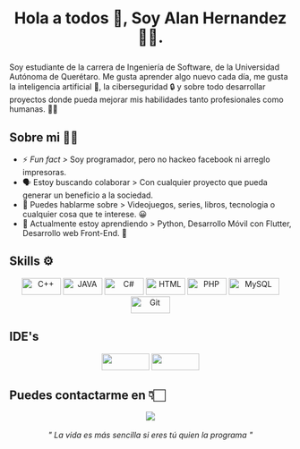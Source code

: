 <h1 align="center"> Hola a todos 👋, Soy Alan Hernandez 👨‍💻.</p></h1>



Soy estudiante de la carrera de Ingeniería de Software, de la Universidad Autónoma de Querétaro. Me gusta aprender algo nuevo cada día, me gusta la inteligencia artificial 🤖, la ciberseguridad 🔒 y sobre todo desarrollar proyectos donde pueda mejorar mis habilidades tanto profesionales como humanas. 🙂👾 
## Sobre mi 🙋‍♂️

- ⚡ *Fun fact >* Soy programador, pero no hackeo facebook ni arreglo impresoras.
- 🗣 Estoy buscando colaborar > Con cualquier proyecto que pueda generar un beneficio a la sociedad.
- 💬 Puedes hablarme sobre > Videojuegos, series, libros, tecnologia o cualquier cosa que te interese. 😀
- 🌱 Actualmente estoy aprendiendo > Python, Desarrollo Móvil con Flutter, Desarrollo web Front-End. 💫
## Skills ⚙️



<p align="center">
	<img title="C++" alt="C++" src="https://img.shields.io/badge/C%2B%2B-00599C?style=for-the-badge&logo=c%2B%2B&logoColor=white" width="70" height="30" /> 
	<img title="JAVA" alt="JAVA" src="https://img.shields.io/badge/Java-ED8B00?style=for-the-badge&logo=java&logoColor=white" width="70" height="30" />
	<img title="C#" alt="C#" src="https://img.shields.io/badge/C%23-239120?style=for-the-badge&logo=c-sharp&logoColor=white" width="70" height="30" />
	<img title="HTML" alt="HTML" src="https://img.shields.io/badge/HTML5-E34F26?style=for-the-badge&logo=html5&logoColor=white" width="70" height="30" />
	<img title="PHP" alt="PHP" src="https://img.shields.io/badge/PHP-777BB4?style=for-the-badge&logo=php&logoColor=white" width="70" height="30" />
	<img title="MySQL" alt="MySQL" src="https://img.shields.io/badge/MySQL-0D1117.svg?style=rounded-square&logo=mysql&logoColor=blue" width="90" height="30" />
	<img title="Git" alt="Git" src="https://img.shields.io/badge/Git-0D1117.svg?style=rounded-square&logo=git&logoColor=Orange" width="70" height="30" />
</p>

## IDE's
<p align="center">
<a href="#"><img src="https://img.shields.io/badge/-VSCode-0D1117?style=rounded-square&logo=visualstudiocode&logoColor=blue" width="85" height="30"/></a>
<a href="#"><img src="https://img.shields.io/badge/Eclipse-0D1117.svg?style=rounded-square&logo=eclipse&logoColor=orange" width="85" height="30"/></a>
</p>

   
## Puedes contactarme en  👇🏻
<p align="center">	
<a target="_blank" href="mailto:ingalanhernaandez@gmail.com"><img src="https://img.shields.io/badge/-Gmail-D14836?style=for-the-badge&logo=Gmail&logoColor=white"></img></a>
<br>
<br>
<i>" La vida es más sencilla si eres tú quien la programa "</i>
   <br>
</p>